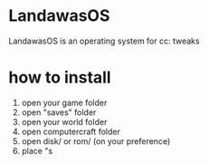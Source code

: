 # LandawasOS
LandawasOS is an operating system for cc: tweaks

# how to install
1. open your game folder
2. open "saves" folder
3. open your world folder
4. open computercraft folder
5. open disk/ or rom/ (on your preference)
6. place "s